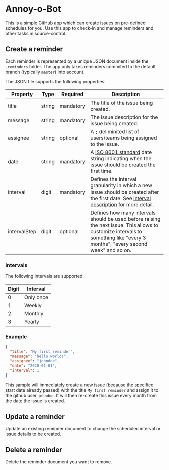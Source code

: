# Annoy-o-Bot

This is a simple GitHub app which can create issues on pre-defined schedules for you. Use this app to check-in and manage reminders and other tasks in source-control.

## Create a reminder

Each reminder is represented by a unique JSON document inside the `.reminders` folder. The app only takes reminders commited to the default branch (typically `master`) into account.

The JSON file supports the following properties:

| Property | Type | Required | Description |
| --- | --- | --- | --- |
| title | string | mandatory | The title of the issue being created. |
| message | string | mandatory | The issue description for the issue being created. |
| assignee | string | optional | A `;` deliminited list of users/teams being assigned to the issue. |
| date | string | mandatory | A [ISO 8601 standard](http://en.wikipedia.org/wiki/ISO_8601) date string indicating when the issue should be created the first time. |
| interval | digit | mandatory | Defines the interval granularity in which a new issue should be created after the first date. See [interval description](#intervals) for more detail. |
| intervalStep | digit | optional | Defines how many intervals should be used before raising the next issue. This allows to customize intervals to something like "every 3 months", "every second week" and so on. |

### Intervals

The following intervals are supported:

| Digit | Interval |
| --- | --- |
| 0 | Only once |
| 1 | Weekly |
| 2 | Monthly |
| 3 | Yearly |

### Example

```json  
{
  "title": "My first reminder",
  "message": "hello world!",
  "assignee": "johndoe",
  "date": "2020-01-01",
  "interval": 1
}
```

This sample will immediately create a new issue (because the specified start date already passed) with the title `My first reminder` and assign it to the github user `johndoe`. It will then re-create this issue every month from the date the issue is created.

## Update a reminder

Update an existing reminder document to change the scheduled interval or issue details to be created.

## Delete a reminder

Delete the reminder document you want to remove.

